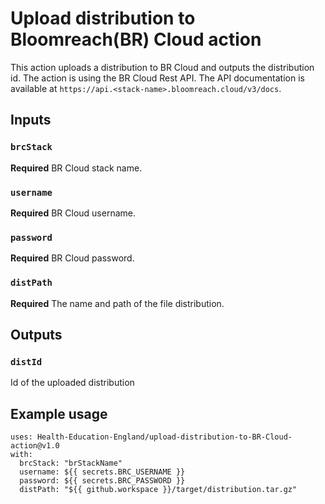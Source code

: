 # Upload distribution to Bloomreach(BR) Cloud action
This action uploads a distribution to BR Cloud and outputs the distribution id.
The action is using the BR Cloud Rest API. The API documentation is available at `https://api.<stack-name>.bloomreach.cloud/v3/docs`.
## Inputs

### `brcStack`

**Required** BR Cloud stack name.

### `username`

**Required** BR Cloud username.

### `password`

**Required** BR Cloud password.

### `distPath`

**Required** The name and path of the file distribution.

## Outputs

### `distId`

Id of the uploaded distribution

## Example usage

```
uses: Health-Education-England/upload-distribution-to-BR-Cloud-action@v1.0
with:
  brcStack: "brStackName"
  username: ${{ secrets.BRC_USERNAME }}
  password: ${{ secrets.BRC_PASSWORD }}
  distPath: "${{ github.workspace }}/target/distribution.tar.gz"
```
